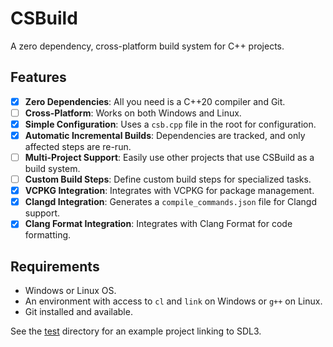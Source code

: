 # CSBuild
A zero dependency, cross-platform build system for C++ projects.

## Features
- [x] **Zero Dependencies**: All you need is a C++20 compiler and Git.
- [ ] **Cross-Platform**: Works on both Windows and Linux.
- [x] **Simple Configuration**: Uses a `csb.cpp` file in the root for configuration.
- [x] **Automatic Incremental Builds**: Dependencies are tracked, and only affected steps are re-run.
- [ ] **Multi-Project Support**: Easily use other projects that use CSBuild as a build system.
- [ ] **Custom Build Steps**: Define custom build steps for specialized tasks.
- [x] **VCPKG Integration**: Integrates with VCPKG for package management.
- [x] **Clangd Integration**: Generates a `compile_commands.json` file for Clangd support.
- [x] **Clang Format Integration**: Integrates with Clang Format for code formatting.

## Requirements
- Windows or Linux OS.
- An environment with access to `cl` and `link` on Windows or `g++` on Linux.
- Git installed and available.

See the [test](test) directory for an example project linking to SDL3.
